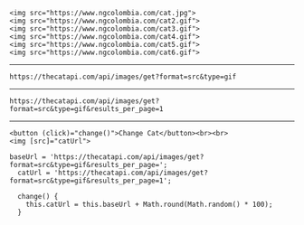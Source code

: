 ```
<img src="https://www.ngcolombia.com/cat.jpg">
<img src="https://www.ngcolombia.com/cat2.gif">
<img src="https://www.ngcolombia.com/cat3.gif">
<img src="https://www.ngcolombia.com/cat4.gif">
<img src="https://www.ngcolombia.com/cat5.gif">
<img src="https://www.ngcolombia.com/cat6.gif">
```

---

`https://thecatapi.com/api/images/get?format=src&type=gif`

---

`https://thecatapi.com/api/images/get?format=src&type=gif&results_per_page=1`

---

```
<button (click)="change()">Change Cat</button><br><br>
<img [src]="catUrl">
```

```
baseUrl = 'https://thecatapi.com/api/images/get?format=src&type=gif&results_per_page=';
  catUrl = 'https://thecatapi.com/api/images/get?format=src&type=gif&results_per_page=1';

  change() {
    this.catUrl = this.baseUrl + Math.round(Math.random() * 100);
  }
```
